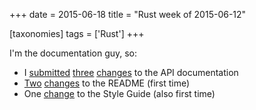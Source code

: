 +++
date = 2015-06-18
title = "Rust week of 2015-06-12"

[taxonomies]
tags = ['Rust']
+++

I'm the documentation guy, so:

-   I [submitted][] [three][] [changes] to the API documentation
-   [Two][] [changes][1] to the README (first time)
-   One [change] to the Style Guide (also first time)

  [submitted]: https://github.com/rust-lang/rust/pull/26259
  [three]: https://github.com/rust-lang/rust/pull/26260
  [changes]: https://github.com/rust-lang/rust/pull/26261
  [Two]: https://github.com/rust-lang/rust/pull/26373
  [1]: https://github.com/rust-lang/rust/pull/26410
  [change]: https://github.com/rust-lang/rust/pull/26367

